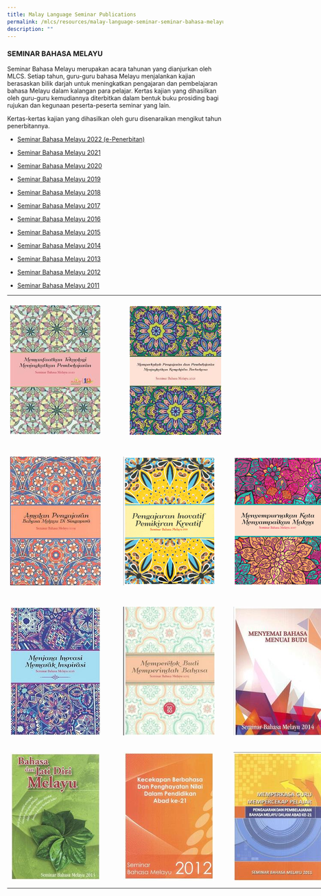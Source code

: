 ```yaml
---
title: Malay Language Seminar Publications
permalink: /mlcs/resources/malay-language-seminar-seminar-bahasa-melayu-publications/
description: ""
---
```

### SEMINAR BAHASA MELAYU

Seminar Bahasa Melayu merupakan acara tahunan yang dianjurkan oleh MLCS. Setiap tahun, guru-guru bahasa Melayu menjalankan kajian berasaskan bilik darjah untuk meningkatkan pengajaran dan pembelajaran bahasa Melayu dalam kalangan para pelajar. Kertas kajian yang dihasilkan oleh guru-guru kemudiannya diterbitkan dalam bentuk buku prosiding bagi rujukan dan kegunaan peserta-peserta seminar yang lain.

Kertas-kertas kajian yang dihasilkan oleh guru disenaraikan mengikut tahun penerbitannya.

* [Seminar Bahasa Melayu 2022 (e-Penerbitan)](/mlcs/resources/malay-language-seminar-seminar-bahasa-melayu-publications/seminar-bahasa-melayu-2022)
* [Seminar Bahasa Melayu 2021](/mlcs/resources/malay-language-seminar-seminar-bahasa-melayu-publications/seminar-bahasa-melayu-2021)
*   [Seminar Bahasa Melayu 2020](/mlcs/resources/malay-language-seminar-seminar-bahasa-melayu-publications/seminar-bahasa-melayu-2020)
*   [Seminar Bahasa Melayu 2019](/mlcs/resources/malay-language-seminar-seminar-bahasa-melayu-publications/seminar-bahasa-melayu-2019)
*   [Seminar Bahasa Melayu 2018](/mlcs/resources/malay-language-seminar-seminar-bahasa-melayu-publications/seminar-bahasa-melayu-2018)
* [Seminar Bahasa Melayu 2017](/mlcs/resources/malay-language-seminar-seminar-bahasa-melayu-publications/seminar-bahasa-melayu-2017)
*    [Seminar Bahasa Melayu 2016](/mlcs/resources/malay-language-seminar-seminar-bahasa-melayu-publications/seminar-bahasa-melayu-2016)
* [Seminar Bahasa Melayu 2015](/mlcs/resources/malay-language-seminar-seminar-bahasa-melayu-publications/seminar-bahasa-melayu-2015)
* [Seminar Bahasa Melayu 2014](/mlcs/resources/malay-language-seminar-seminar-bahasa-melayu-publications/seminar-bahasa-melayu-2014)

* [Seminar Bahasa Melayu 2013](/mlcs/resources/malay-language-seminar-seminar-bahasa-melayu-publications/seminar-bahasa-melayu-2013)

* [Seminar Bahasa Melayu 2012](/mlcs/resources/malay-language-seminar-seminar-bahasa-melayu-publications/seminar-bahasa-melayu-2012)

*   [Seminar Bahasa Melayu 2011](/mlcs/resources/malay-language-seminar-seminar-bahasa-melayu-publications/seminar-bahasa-melayu-2011)

<table style="box-sizing: border-box; height: 1393px; width: 821px;"><tbody style="box-sizing: border-box;"><tr style="box-sizing: border-box; height: 352.719px;"><td style="box-sizing: border-box; width: 264.047px;"><a href="/mlcs/resources/malay-language-seminar-seminar-bahasa-melayu-publications/seminar-bahasa-melayu-2020" style="box-sizing: border-box; background-color: transparent; color: rgb(202, 33, 38);"><img src="/images/1-mlcs-sbm-2020-cover-(final-with-ast-logo).jpeg" alt="ML Seminar 2020" title="ML Seminar 2020" data-displaymode="Thumbnail" style="box-sizing: border-box; border-style: none; margin: 10px 0px; max-width: 100%;"></a></td><td style="box-sizing: border-box; width: 257.102px;"><a target="_blank" href="/mlcs/resources/malay-language-seminar-seminar-bahasa-melayu-publications/seminar-bahasa-melayu-2021" style="box-sizing: border-box; background-color: transparent; color: rgb(202, 33, 38);"><img src="/images/00-mlcs-sbm-cover.jpeg" alt="Seminar Bahasa Melayu 2021" title="Seminar Bahasa Melayu 2021" data-displaymode="Thumbnail" style="box-sizing: border-box; border-style: none; margin: 10px auto; max-width: 100%; display: block;"></a></td><td style="box-sizing: border-box; width: 291.852px;">&nbsp;</td></tr><tr style="box-sizing: border-box; height: 352.719px;"><td style="box-sizing: border-box; width: 264.047px;"><a href="/mlcs/resources/malay-language-seminar-seminar-bahasa-melayu-publications/seminar-bahasa-melayu-2019" style="box-sizing: border-box; background-color: transparent; color: rgb(202, 33, 38);"><img src="/images/20190823090123670_0001.jpeg" alt="ML Seminar 2019" title="ML Seminar 2019" data-displaymode="Thumbnail" style="box-sizing: border-box; border-style: none; margin: 10px 0px; max-width: 100%;"></a></td><td style="box-sizing: border-box; width: 257.102px;"><a href="/mlcs/resources/malay-language-seminar-seminar-bahasa-melayu-publications/seminar-bahasa-melayu-2018" style="box-sizing: border-box; background-color: transparent; color: rgb(202, 33, 38);"><img src="/images/sbm18_crp.png" alt="ML Seminar 2018" title="ML Seminar 2018" data-displaymode="Thumbnail" style="box-sizing: border-box; border-style: none; margin: 10px 0px; max-width: 100%;"></a></td><td style="box-sizing: border-box; width: 291.852px;"><a href="/mlcs/resources/malay-language-seminar-seminar-bahasa-melayu-publications/seminar-bahasa-melayu-2017" style="box-sizing: border-box; background-color: transparent; color: rgb(202, 33, 38);"><img src="/images/seminar-bahasa-melayu-2017_crp.png" alt="ML Seminar 2017" title="ML Seminar 2017" data-displaymode="Thumbnail" style="box-sizing: border-box; border-style: none; margin: 10px 0px; max-width: 100%;"></a></td></tr><tr style="box-sizing: border-box; height: 347.562px;"><td style="box-sizing: border-box; width: 264.047px;"><a href="/mlcs/resources/malay-language-seminar-seminar-bahasa-melayu-publications/seminar-bahasa-melayu-2016" style="box-sizing: border-box; background-color: transparent; color: rgb(202, 33, 38);"><img src="/images/seminar-bahasa-melayu-201619fd1cd1c46444c6a2347e5f095eb7fc.jpeg" alt="ML Seminar 2016" title="ML Seminar 2016" data-displaymode="Thumbnail" style="box-sizing: border-box; border-style: none; margin: 10px 0px; max-width: 100%;"></a></td><td style="box-sizing: border-box; width: 257.102px;"><a href="/mlcs/resources/malay-language-seminar-seminar-bahasa-melayu-publications/seminar-bahasa-melayu-2015" style="box-sizing: border-box; background-color: transparent; color: rgb(202, 33, 38);"><img src="/images/seminar-bahasa-melayu-2015e8817bfb37d547daab88a719713284a9.jpeg" alt="seminar-bahasa-melayu-2015" title="seminar-bahasa-melayu-2015" data-displaymode="Thumbnail" style="box-sizing: border-box; border-style: none; margin: 10px 0px; max-width: 100%;"></a></td><td style="box-sizing: border-box; width: 291.852px;"><a href="/mlcs/resources/malay-language-seminar-seminar-bahasa-melayu-publications/seminar-bahasa-melayu-2014" style="box-sizing: border-box; background-color: transparent; color: rgb(202, 33, 38);"><img src="/images/seminar-bahasa-melayu-20145c73253ac6804460b5b210172d692ff6.jpeg" alt="seminar-bahasa-melayu-2014" title="seminar-bahasa-melayu-2014" data-displaymode="Thumbnail" style="box-sizing: border-box; border-style: none; margin: 10px 0px; max-width: 100%;"></a></td></tr><tr style="box-sizing: border-box; height: 330px;"><td style="box-sizing: border-box; width: 264.047px;"><a href="/mlcs/resources/malay-language-seminar-seminar-bahasa-melayu-publications/seminar-bahasa-melayu-2013" style="box-sizing: border-box; background-color: transparent; color: rgb(202, 33, 38);"><img src="/images/seminar-bahasa-melayu-2013075e901c9f4047a2a67824db49e68589.jpeg" alt="seminar-bahasa-melayu-2013" title="seminar-bahasa-melayu-2013" data-displaymode="Thumbnail" style="box-sizing: border-box; border-style: none; margin: 10px 0px; max-width: 100%;"></a></td><td style="box-sizing: border-box; width: 257.102px;"><a href="/mlcs/resources/malay-language-seminar-seminar-bahasa-melayu-publications/seminar-bahasa-melayu-2012" style="box-sizing: border-box; background-color: transparent; color: rgb(202, 33, 38);"><img src="/images/seminar-bahasa-melayu-2012a1058f6008074132a38d8d6e9f8161c2.jpeg" alt="seminar-bahasa-melayu-2012" title="seminar-bahasa-melayu-2012" data-displaymode="Thumbnail" style="box-sizing: border-box; border-style: none; margin: 10px 0px; max-width: 100%;"></a></td><td style="box-sizing: border-box; width: 291.852px;"><a href="/mlcs/resources/malay-language-seminar-seminar-bahasa-melayu-publications/seminar-bahasa-melayu-2011" style="box-sizing: border-box; background-color: transparent; color: rgb(202, 33, 38);"><img src="/images/seminar-bahasa-melayu-2011cebd568a43ce48c9ae85930ef52063c5.jpeg" alt="seminar-bahasa-melayu-2011" title="seminar-bahasa-melayu-2011" data-displaymode="Thumbnail" style="box-sizing: border-box; border-style: none; margin: 10px 0px; max-width: 100%;"></a></td></tr></tbody></table>